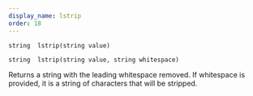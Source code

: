 ```yaml
---
display_name: lstrip
order: 18
---
```

`string  lstrip(string value)`

`string  lstrip(string value, string whitespace)`

Returns a string with the leading whitespace removed. If whitespace is provided, it is a string of characters that will be stripped.
